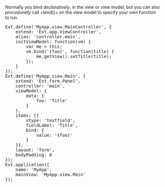 Normally you bind *declaratively*, in the view or view model, but
you can also *procedurally* call +bind()+ on the view model
to specify your own function to run.

<pre class="runnable">
Ext.define('MyApp.view.MainController', {
    extend: 'Ext.app.ViewController',
    alias: 'controller.main',
    initViewModel: function(vm) {
        var me = this;
        vm.bind('{foo}', function(title) {
            me.getView().setTitle(title);
        });
    }
});
Ext.define('MyApp.view.Main', {
    extend: 'Ext.form.Panel',
    controller: 'main',
    viewModel: {
        data: {
            foo: 'Title'
        }
    },
    items: [{
        xtype: 'textfield',
        fieldLabel: 'Title',
        bind: {
            value: '{foo}'
        }
    }],
    layout: 'form',
    bodyPadding: 8
});
Ext.application({
    name: 'MyApp',
    mainView: 'MyApp.view.Main'
});
</pre>

